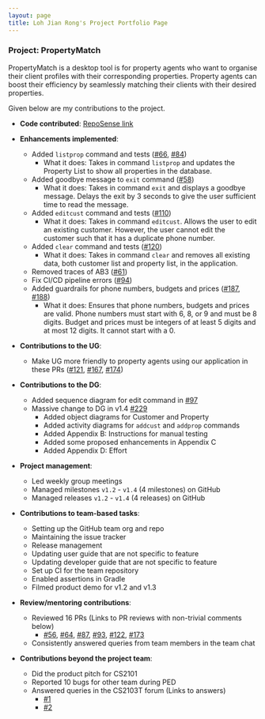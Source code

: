 ```yaml
---
layout: page
title: Loh Jian Rong's Project Portfolio Page
---
```


### Project: PropertyMatch

PropertyMatch is a desktop tool is for property agents who want to organise their client profiles with their corresponding properties. Property agents can boost their efficiency by seamlessly matching their clients with their desired properties.

Given below are my contributions to the project.

* **Code contributed**: [RepoSense link](https://nus-cs2103-ay2324s1.github.io/tp-dashboard/?search=jianrong7&sort=groupTitle&sortWithin=title&timeframe=commit&mergegroup=&groupSelect=groupByRepos&breakdown=true&checkedFileTypes=docs~functional-code~test-code&since=2023-09-22&tabOpen=true&tabType=authorship&tabAuthor=jianrong7&tabRepo=AY2324S1-CS2103T-W11-2%2Ftp%5Bmaster%5D&authorshipIsMergeGroup=false&authorshipFileTypes=docs~functional-code~test-code&authorshipIsBinaryFileTypeChecked=false&authorshipIsIgnoredFilesChecked=false)


* **Enhancements implemented**:
  * Added `listprop` command and tests ([#66](https://github.com/AY2324S1-CS2103T-W11-2/tp/pull/66), [#84](https://github.com/AY2324S1-CS2103T-W11-2/tp/pull/84))
    * What it does: Takes in command `listprop` and updates the Property List to show all properties in the database.
  * Added goodbye message to `exit` command ([#58](https://github.com/AY2324S1-CS2103T-W11-2/tp/pull/58))
    * What it does: Takes in command `exit` and displays a goodbye message. Delays the exit by 3 seconds to give the user sufficient time to read the message.
  * Added `editcust` command and tests ([#110](https://github.com/AY2324S1-CS2103T-W11-2/tp/pull/110))
    * What it does: Takes in command `editcust`. Allows the user to edit an existing customer. However, the user cannot edit the customer such that it has a duplicate phone number.
  * Added `clear` command and tests ([#120](https://github.com/AY2324S1-CS2103T-W11-2/tp/pull/120))
    * What it does: Takes in command `clear` and removes all existing data, both customer list and property list, in the application.
  * Removed traces of AB3 ([#61](https://github.com/AY2324S1-CS2103T-W11-2/tp/pull/61))
  * Fix CI/CD pipeline errors ([#94](https://github.com/AY2324S1-CS2103T-W11-2/tp/pull/94))
  * Added guardrails for phone numbers, budgets and prices ([#187](https://github.com/AY2324S1-CS2103T-W11-2/tp/pull/187), [#188](https://github.com/AY2324S1-CS2103T-W11-2/tp/pull/188))
    * What it does: Ensures that phone numbers, budgets and prices are valid. Phone numbers must start with 6, 8, or 9 and must be 8 digits. Budget and prices must be integers of at least 5 digits and at most 12 digits. It cannot start with a 0.


* **Contributions to the UG**:
  * Make UG more friendly to property agents using our application in these PRs ([#121](https://github.com/AY2324S1-CS2103T-W11-2/tp/pull/121), [#167](https://github.com/AY2324S1-CS2103T-W11-2/tp/pull/167), [#174](https://github.com/AY2324S1-CS2103T-W11-2/tp/pull/174))


* **Contributions to the DG**:
  * Added sequence diagram for edit command in [#97](https://github.com/AY2324S1-CS2103T-W11-2/tp/pull/97)
  * Massive change to DG in v1.4 [#229](https://github.com/AY2324S1-CS2103T-W11-2/tp/pull/229)
    * Added object diagrams for Customer and Property
    * Added activity diagrams for `addcust` and `addprop` commands
    * Added Appendix B: Instructions for manual testing
    * Added some proposed enhancements in Appendix C
    * Added Appendix D: Effort


* **Project management**:
  * Led weekly group meetings
  * Managed milestones `v1.2` - `v1.4` (4 milestones) on GitHub
  * Managed releases `v1.2` - `v1.4` (4 releases) on GitHub


* **Contributions to team-based tasks**:
  * Setting up the GitHub team org and repo
  * Maintaining the issue tracker
  * Release management
  * Updating user guide that are not specific to feature
  * Updating developer guide that are not specific to feature
  * Set up CI for the team repository
  * Enabled assertions in Gradle
  * Filmed product demo for v1.2 and v1.3


* **Review/mentoring contributions**:
  * Reviewed 16 PRs (Links to PR reviews with non-trivial comments below)
    * [#56](https://github.com/AY2324S1-CS2103T-W11-2/tp/pull/56), [#64](https://github.com/AY2324S1-CS2103T-W11-2/tp/pull/64), [#87](https://github.com/AY2324S1-CS2103T-W11-2/tp/pull/87), [#93](https://github.com/AY2324S1-CS2103T-W11-2/tp/pull/93), [#122](https://github.com/AY2324S1-CS2103T-W11-2/tp/pull/122), [#173](https://github.com/AY2324S1-CS2103T-W11-2/tp/pull/173)
  * Consistently answered queries from team members in the team chat


* **Contributions beyond the project team**:
  * Did the product pitch for CS2101
  * Reported 10 bugs for other team during PED
  * Answered queries in the CS2103T forum (Links to answers)
    * [#1](https://github.com/nus-cs2103-AY2324S1/forum/issues/107#issuecomment-1706281857)
    * [#2](https://github.com/nus-cs2103-AY2324S1/forum/issues/92#issuecomment-1704647357)
